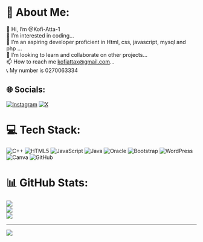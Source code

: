 # 💫 About Me:
👋 Hi, I’m @Kofi-Atta-1<br>👀 I’m interested in coding...<br>🌱 I’m an aspiring developer proficient in Html, css, javascript, mysql and php ...<br>💞️ I’m looking to learn and collaborate on other projects...<br>📫 How to reach me kofiattax@gmail.com...<br>📞 My number is 0270063334


## 🌐 Socials:
[![Instagram](https://img.shields.io/badge/Instagram-%23E4405F.svg?logo=Instagram&logoColor=white)](https://instagram.com/_itz.selorm) [![X](https://img.shields.io/badge/X-black.svg?logo=X&logoColor=white)](https://x.com/Kofi_Atta_dev) 

# 💻 Tech Stack:
![C++](https://img.shields.io/badge/c++-%2300599C.svg?style=for-the-badge&logo=c%2B%2B&logoColor=white) ![HTML5](https://img.shields.io/badge/html5-%23E34F26.svg?style=for-the-badge&logo=html5&logoColor=white) ![JavaScript](https://img.shields.io/badge/javascript-%23323330.svg?style=for-the-badge&logo=javascript&logoColor=%23F7DF1E) ![Java](https://img.shields.io/badge/java-%23ED8B00.svg?style=for-the-badge&logo=openjdk&logoColor=white) ![Oracle](https://img.shields.io/badge/Oracle-F80000?style=for-the-badge&logo=oracle&logoColor=white) ![Bootstrap](https://img.shields.io/badge/bootstrap-%238511FA.svg?style=for-the-badge&logo=bootstrap&logoColor=white) ![WordPress](https://img.shields.io/badge/WordPress-%23117AC9.svg?style=for-the-badge&logo=WordPress&logoColor=white) ![Canva](https://img.shields.io/badge/Canva-%2300C4CC.svg?style=for-the-badge&logo=Canva&logoColor=white) ![GitHub](https://img.shields.io/badge/github-%23121011.svg?style=for-the-badge&logo=github&logoColor=white)
# 📊 GitHub Stats:
![](https://github-readme-stats.vercel.app/api?username=Kofi-Atta-1&theme=dark&hide_border=false&include_all_commits=true&count_private=true)<br/>
![](https://github-readme-streak-stats.herokuapp.com/?user=Kofi-Atta-1&theme=dark&hide_border=false)<br/>
![](https://github-readme-stats.vercel.app/api/top-langs/?username=Kofi-Atta-1&theme=dark&hide_border=false&include_all_commits=true&count_private=true&layout=compact)

---
[![](https://visitcount.itsvg.in/api?id=Kofi-Atta-1&icon=0&color=0)](https://visitcount.itsvg.in)

<!-- Proudly created with GPRM ( https://gprm.itsvg.in ) -->
